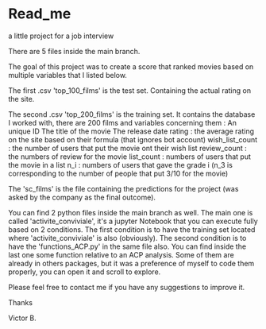 # Read_me
a little project for a job interview

There are 5 files inside the main branch.

The goal of this project was to create a score that ranked movies based on multiple variables that I listed below. 

The first .csv 'top_100_films' is the test set. Containing the actual rating on the site.

The second .csv 'top_200_films' is the training set. It contains the database I worked with, there are 200 films and variables concerning them :
An unique ID 
The title of the movie 
The release date
rating : the average rating on the site based on their formula (that ignores bot account)
wish_list_count : the number of users that put the movie ont their wish list
review_count : the numbers of review for the movie
list_count : numbers of users that put the movie in a list
n_i : numbers of users that gave the grade i (n_3 is corresponding to the number of people that put 3/10 for the movie)

The 'sc_films' is the file containing the predictions for the project (was asked by the company as the final outcome).

You can find 2 python files inside the main branch as well. The main one is called 'activite_conviviale', it's a jupyter Notebook that you can execute fully based on 2 conditions.
The first condition is to have the training set located where 'activite_conviviale' is also (obviously). The second condition is to have the 'functions_ACP.py' in the same file also. You can find inside the last one some function relative to an ACP analysis. Some of them are already in others packages, but it was a preference of myself to code them properly, you can open it and scroll to explore.

Please feel free to contact me if you have any suggestions to improve it.

Thanks

Victor B.

